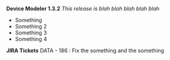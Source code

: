 

**Device Modeler 1.3.2**
*This release is blah blah blah blah blah*

 - Something
 - Something 2
 - Something 3
 - Something 4




**JIRA Tickets**
DATA - 186 : Fix the something and the something



<!--stackedit_data:
eyJoaXN0b3J5IjpbLTM3NzQ1MzIxNV19
-->